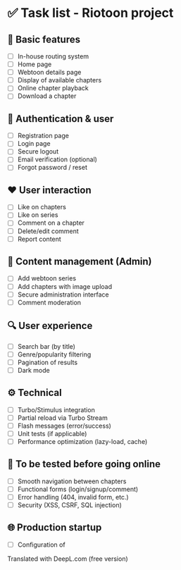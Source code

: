 # ✅ Task list - Riotoon project

## 🔧 Basic features

- [ ] In-house routing system
- [ ] Home page
- [ ] Webtoon details page
- [ ] Display of available chapters
- [ ] Online chapter playback
- [ ] Download a chapter

## 👤 Authentication & user

- [ ] Registration page
- [ ] Login page
- [ ] Secure logout
- [ ] Email verification (optional)
- [ ] Forgot password / reset

## ❤️ User interaction

- [ ] Like on chapters
- [ ] Like on series
- [ ] Comment on a chapter
- [ ] Delete/edit comment
- [ ] Report content

## 📂 Content management (Admin)

- [ ] Add webtoon series
- [ ] Add chapters with image upload
- [ ] Secure administration interface
- [ ] Comment moderation

## 🔍 User experience

- [ ] Search bar (by title)
- [ ] Genre/popularity filtering
- [ ] Pagination of results
- [ ] Dark mode

## ⚙️ Technical

- [ ] Turbo/Stimulus integration
- [ ] Partial reload via Turbo Stream
- [ ] Flash messages (error/success)
- [ ] Unit tests (if applicable)
- [ ] Performance optimization (lazy-load, cache)

## 🧪 To be tested before going online

- [ ] Smooth navigation between chapters
- [ ] Functional forms (login/signup/comment)
- [ ] Error handling (404, invalid form, etc.)
- [ ] Security (XSS, CSRF, SQL injection)

## 🌐 Production startup

- [ ] Configuration of

Translated with DeepL.com (free version)